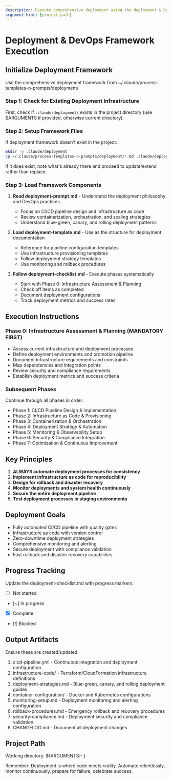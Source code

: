 ```yaml
---
description: Execute comprehensive deployment using the deployment & DevOps framework
argument-hint: [project-path]
---
```


# Deployment & DevOps Framework Execution

## Initialize Deployment Framework

Use the comprehensive deployment framework from ~/.claude/process-templates-n-prompts/deployment/

### Step 1: Check for Existing Deployment Infrastructure
First, check if `.claude/deployment/` exists in the project directory (use $ARGUMENTS if provided, otherwise current directory).

### Step 2: Setup Framework Files
If deployment framework doesn't exist in the project:
```bash
mkdir -p .claude/deployment
cp ~/.claude/process-templates-n-prompts/deployment/*.md .claude/deployment/
```

If it does exist, note what's already there and proceed to update/extend rather than replace.

### Step 3: Load Framework Components

1. **Read deployment-prompt.md** - Understand the deployment philosophy and DevOps practices
   - Focus on CI/CD pipeline design and infrastructure as code
   - Review containerization, orchestration, and scaling strategies
   - Understand blue-green, canary, and rolling deployment patterns

2. **Load deployment-template.md** - Use as the structure for deployment documentation
   - Reference for pipeline configuration templates
   - Use infrastructure provisioning templates
   - Follow deployment strategy templates
   - Use monitoring and rollback procedures

3. **Follow deployment-checklist.md** - Execute phases systematically
   - Start with Phase 0: Infrastructure Assessment & Planning
   - Check off items as completed
   - Document deployment configurations
   - Track deployment metrics and success rates

## Execution Instructions

### Phase 0: Infrastructure Assessment & Planning (MANDATORY FIRST)
- Assess current infrastructure and deployment processes
- Define deployment environments and promotion pipeline
- Document infrastructure requirements and constraints
- Map dependencies and integration points
- Review security and compliance requirements
- Establish deployment metrics and success criteria

### Subsequent Phases
Continue through all phases in order:
- Phase 1: CI/CD Pipeline Design & Implementation
- Phase 2: Infrastructure as Code & Provisioning
- Phase 3: Containerization & Orchestration
- Phase 4: Deployment Strategy & Automation
- Phase 5: Monitoring & Observability Setup
- Phase 6: Security & Compliance Integration
- Phase 7: Optimization & Continuous Improvement

## Key Principles

1. **ALWAYS automate deployment processes for consistency**
2. **Implement infrastructure as code for reproducibility**
3. **Design for rollback and disaster recovery**
4. **Monitor deployments and system health continuously**
5. **Secure the entire deployment pipeline**
6. **Test deployment processes in staging environments**

## Deployment Goals
- Fully automated CI/CD pipeline with quality gates
- Infrastructure as code with version control
- Zero-downtime deployment strategies
- Comprehensive monitoring and alerting
- Secure deployment with compliance validation
- Fast rollback and disaster recovery capabilities

## Progress Tracking
Update the deployment-checklist.md with progress markers:
- [ ] Not started
- [~] In progress
- [x] Complete
- [!] Blocked

## Output Artifacts
Ensure these are created/updated:
1. cicd-pipeline.yml - Continuous integration and deployment configuration
2. infrastructure-code/ - Terraform/CloudFormation infrastructure definitions
3. deployment-strategies.md - Blue-green, canary, and rolling deployment guides
4. container-configuration/ - Docker and Kubernetes configurations
5. monitoring-setup.md - Deployment monitoring and alerting configuration
6. rollback-procedures.md - Emergency rollback and recovery procedures
7. security-compliance.md - Deployment security and compliance validation
8. CHANGELOG.md - Document all deployment changes

## Project Path
Working directory: ${ARGUMENTS:-.}

Remember: Deployment is where code meets reality. Automate relentlessly, monitor continuously, prepare for failure, celebrate success.